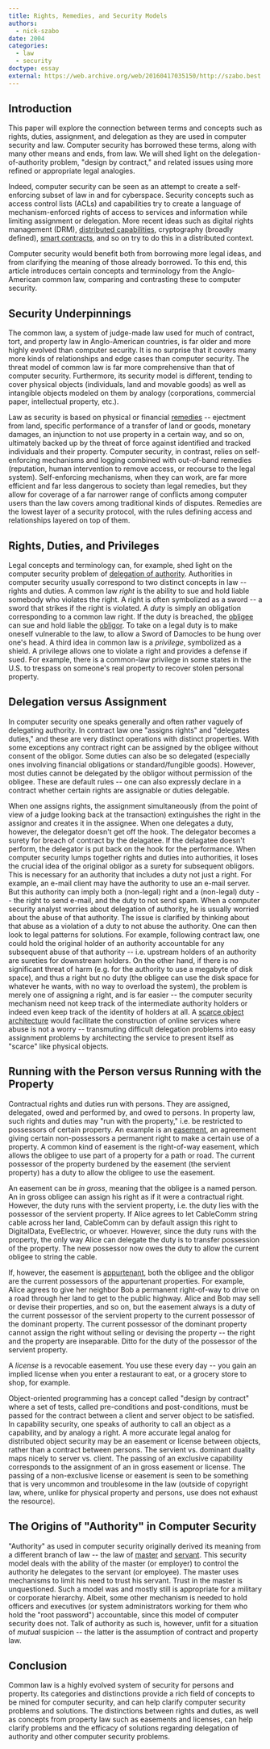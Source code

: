 ```yaml
---
title: Rights, Remedies, and Security Models
authors:
  - nick-szabo
date: 2004
categories:
  - law
  - security
doctype: essay
external: https://web.archive.org/web/20160417035150/http://szabo.best.vwh.net/rrsmodels.html
---
```


## Introduction

This paper will explore the connection between terms and concepts such as rights, duties, assignment, and delegation as they are used in computer security and law. Computer security has borrowed these terms, along with many other means and ends, from law. We will shed light on the delegation-of-authority problem, "design by contract," and related issues using more refined or appropriate legal analogies.

Indeed, computer security can be seen as an attempt to create a self-enforcing subset of law in and for cyberspace. Security concepts such as access control lists (ACLs) and capabilities try to create a language of mechanism-enforced rights of access to services and information while limiting assignment or delegation. More recent ideas such as digital rights management (DRM), [distributed capabilities](http://www.erights.org/), cryptography (broadly defined), [smart contracts](/library/the-idea-of-smart-contracts/), and so on try to do this in a distributed context.

Computer security would benefit both from borrowing more legal ideas, and from clarifying the meaning of those already borrowed. To this end, this article introduces certain concepts and terminology from the Anglo-American common law, comparing and contrasting these to computer security.

## Security Underpinnings

The common law, a system of judge-made law used for much of contract, tort, and property law in Anglo-American countries, is far older and more highly evolved than computer security. It is no surprise that it covers many more kinds of relationships and edge cases than computer security. The threat model of common law is far more comprehensive than that of computer security. Furthermore, its security model is different, tending to cover physical objects (individuals, land and movable goods) as well as intangible objects modeled on them by analogy (corporations, commercial paper, intellectual property, etc.).

Law as security is based on physical or financial [remedies](https://dictionary.findlaw.com/definition/remedy.html) -- ejectment from land, specific performance of a transfer of land or goods, monetary damages, an injunction to not use property in a certain way, and so on, ultimately backed up by the threat of force against identified and tracked individuals and their property. Computer security, in contrast, relies on self-enforcing mechanisms and logging combined with out-of-band remedies (reputation, human intervention to remove access, or recourse to the legal system). Self-enforcing mechanisms, when they can work, are far more efficient and far less dangerous to society than legal remedies, but they allow for coverage of a far narrower range of conflicts among computer users than the law covers among traditional kinds of disputes. Remedies are the lowest layer of a security protocol, with the rules defining access and relationships layered on top of them.

## Rights, Duties, and Privileges

Legal concepts and terminology can, for example, shed light on the computer security problem of [delegation of authority](https://web.archive.org/web/20160417035150/http://www.erights.org/elib/capability/delegations.html). Authorities in computer security usually correspond to two distinct concepts in law -- rights and duties. A common law _right_ is the ability to sue and hold liable somebody who violates the right. A right is often symbolized as a sword -- a sword that strikes if the right is violated. A _duty_ is simply an obligation corresponding to a common law right. If the duty is breached, the [obligee](https://dictionary.findlaw.com/definition/obligee.html) can sue and hold liable the [obligor](https://dictionary.findlaw.com/definition/obligor.html). To take on a legal duty is to make oneself vulnerable to the law, to allow a Sword of Damocles to be hung over one's head. A third idea in common law is a _privilege_, symbolized as a shield. A privilege allows one to violate a right and provides a defense if sued. For example, there is a common-law privilege in some states in the U.S. to trespass on someone's real property to recover stolen personal property.

## Delegation versus Assignment

In computer security one speaks generally and often rather vaguely of delegating authority. In contract law one "assigns rights" and "delegates duties," and these are very distinct operations with distinct properties. With some exceptions any contract right can be assigned by the obligee without consent of the obligor. Some duties can also be so delegated (especially ones involving financial obligations or standard/fungible goods). However, most duties cannot be delegated by the obligor without permission of the obligee. These are default rules -- one can also expressly declare in a contract whether certain rights are assignable or duties delegable.

When one assigns rights, the assignment simultaneously (from the point of view of a judge looking back at the transaction) extinguishes the right in the assignor and creates it in the assignee. When one delegates a duty, however, the delegator doesn't get off the hook. The delegator becomes a surety for breach of contract by the delagatee. If the delagatee doesn't perform, the delegator is put back on the hook for the performance. When computer security lumps together rights and duties into authorities, it loses the crucial idea of the original obligor as a surety for subsequent obligors. This is necessary for an authority that includes a duty not just a right. For example, an e-mail client may have the authority to use an e-mail server. But this authority can imply both a (non-legal) right and a (non-legal) duty -- the right to send e-mail, and the duty to not send spam. When a computer security analyst worries about delegation of authority, he is usually worried about the abuse of that authority. The issue is clarified by thinking about that abuse as a violation of a duty to not abuse the authority. One can then look to legal patterns for solutions. For example, following contract law, one could hold the original holder of an authority accountable for any subsequent abuse of that authority -- i.e. upstream holders of an authority are sureties for downstream holders. On the other hand, if there is no significant threat of harm (e.g. for the authority to use a megabyte of disk space), and thus a right but no duty (the obligee can use the disk space for whatever he wants, with no way to overload the system), the problem is merely one of assigning a right, and is far easier -- the computer security mechanism need not keep track of the intermediate authority holders or indeed even keep track of the identity of holders at all. A [scarce object architecture](/libary/scarce-objects/) would facilitate the construction of online services where abuse is not a worry -- transmuting difficult delegation problems into easy assignment problems by architecting the service to present itself as "scarce" like physical objects.

## Running with the Person versus Running with the Property

Contractual rights and duties run with persons. They are assigned, delegated, owed and performed by, and owed to persons. In property law, such rights and duties may "run with the property," i.e. be restricted to possessors of certain property. An example is an [easement](https://dictionary.findlaw.com/definition/easement.html), an agreement giving certain non-possessors a permanent right to make a certain use of a property. A common kind of easement is the right-of-way easement, which allows the obligee to use part of a property for a path or road. The current possessor of the property burdened by the easement (the servient property) has a duty to allow the obligee to use the easement.

An easement can be _in gross_, meaning that the obligee is a named person. An in gross obligee can assign his right as if it were a contractual right. However, the duty runs with the servient property, i.e. the duty lies with the possessor of the servient property. If Alice agrees to let CableComm string cable across her land, CableComm can by default assign this right to DigitalData, EveElectric, or whoever. However, since the duty runs with the property, the only way Alice can delegate the duty is to transfer possession of the property. The new possessor now owes the duty to allow the current obligee to string the cable.

If, however, the easement is [appurtenant](https://dictionary.findlaw.com/definition/easement.html), both the obligee and the obligor are the current possessors of the appurtenant properties. For example, Alice agrees to give her neighbor Bob a permanent right-of-way to drive on a road through her land to get to the public highway. Alice and Bob may sell or devise their properties, and so on, but the easement always is a duty of the current possessor of the servient property to the current possessor of the dominant property. The current possessor of the dominant property cannot assign the right without selling or devising the property -- the right and the property are inseparable. Ditto for the duty of the possessor of the servient property.

A _license_ is a revocable easement. You use these every day -- you gain an implied license when you enter a restaurant to eat, or a grocery store to shop, for example.

Object-oriented programming has a concept called "design by contract" where a set of tests, called pre-conditions and post-conditions, must be passed for the contract between a client and server object to be satisfied. In capability security, one speaks of authority to call an object as a capability, and by analogy a right. A more accurate legal analog for distributed object security may be an easement or license between objects, rather than a contract between persons. The servient vs. dominant duality maps nicely to server vs. client. The passing of an exclusive capability corresponds to the assignment of an in gross easement or license. The passing of a non-exclusive license or easement is seen to be something that is very uncommon and troublesome in the law (outside of copyright law, where, unlike for physical property and persons, use does not exhaust the resource).

## The Origins of "Authority" in Computer Security

"Authority" as used in computer security originally derived its meaning from a different branch of law -- the law of [master](https://dictionary.findlaw.com/definition/master.html) and [servant](https://dictionary.findlaw.com/definition/servant.html). This security model deals with the ability of the master (or employer) to control the authority he delegates to the servant (or employee). The master uses mechanisms to limit his need to trust his servant. Trust in the master is unquestioned. Such a model was and mostly still is appropriate for a military or corporate hierarchy. Albeit, some other mechanism is needed to hold officers and executives (or system administrators working for them who hold the "root password") accountable, since this model of computer security does not. Talk of authority as such is, however, unfit for a situation of _mutual_ suspicion -- the latter is the assumption of contract and property law.

## Conclusion

Common law is a highly evolved system of security for persons and property. Its categories and distinctions provide a rich field of concepts to be mined for computer security, and can help clarify computer security problems and solutions. The distinctions between rights and duties, as well as concepts from property law such as easements and licenses, can help clarify problems and the efficacy of solutions regarding delegation of authority and other computer security problems.
